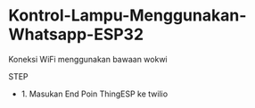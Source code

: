 # Kontrol-Lampu-Menggunakan-Whatsapp-ESP32

Koneksi WiFi menggunakan bawaan wokwi

STEP
<ul>
<li>1. Masukan End Poin ThingESP ke twilio</li>

<ul>
